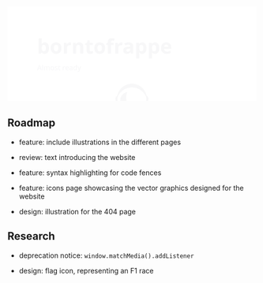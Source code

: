 [![github.com/borntofrappe — Almost ready](https://raw.githubusercontent.com/borntofrappe/borntofrappe/master/playground/borntofrappe.svg)](http://borntofrappe.netlify.app/)

## Roadmap

- feature: include illustrations in the different pages

- review: text introducing the website

- feature: syntax highlighting for code fences

- feature: icons page showcasing the vector graphics designed for the website

- design: illustration for the 404 page

## Research

- deprecation notice: `window.matchMedia().addListener`

- design: flag icon, representing an F1 race
